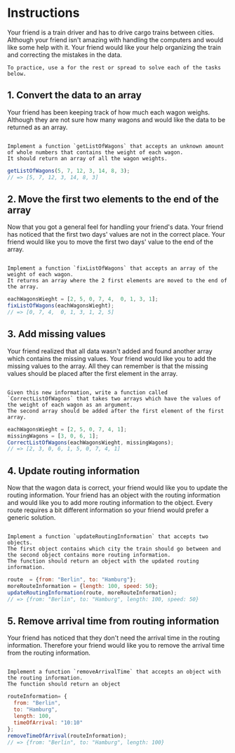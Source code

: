 # Instructions

Your friend is a train driver and has to drive cargo trains between cities.
Although your friend isn't amazing with handling the computers and would like some help with it.
Your friend would like your help organizing the train and correcting the mistakes in the data.


```exercism/note
To practice, use a for the rest or spread to solve each of the tasks below.
```

## 1. Convert the data to an array

Your friend has been keeping track of how much each wagon weighs. Although they are not sure how many wagons and would like the data to be returned as an array.

```exercism/note

Implement a function `getListOfWagons` that accepts an unknown amount of whole numbers that contains the weight of each wagon.
It should return an array of all the wagon weights.

```

```javascript
getListOfWagons(5, 7, 12, 3, 14, 8, 3);
// => [5, 7, 12, 3, 14, 8, 3]
```

## 2. Move the first two elements to the end of the array

Now that you got a general feel for handling your friend's data. Your friend has noticed that the first two days' values are not in the correct place. 
Your friend would like you to move the first two days' value to the end of the array.

```exercism/note

Implement a function `fixListOfWagons` that accepts an array of the weight of each wagon.
It returns an array where the 2 first elements are moved to the end of the array.

```

```javascript
eachWagonsWieght = [2, 5, 0, 7, 4,  0, 1, 3, 1];
fixListOfWagons(eachWagonsWieght);
// => [0, 7, 4,  0, 1, 3, 1, 2, 5]
```

## 3. Add missing values

Your friend realized that all data wasn't added and found another array which contains the missing values. 
Your friend would like you to add the missing values to the array. 
All they can remember is that the missing values should be placed after the first element in the array.


```exercism/note

Given this new information, write a function called `CorrectListOfWagons` that takes two arrays which have the values of the weight of each wagon as an argument. 
The second array should be added after the first element of the first array.

```


```javascript
eachWagonsWieght = [2, 5, 0, 7, 4, 1];
missingWagons = [3, 0, 6, 1];
CorrectListOfWagons(eachWagonsWieght, missingWagons);
// => [2, 3, 0, 6, 1, 5, 0, 7, 4, 1]
```

## 4. Update routing information

Now that the wagon data is correct, your friend would like you to update the routing information. 
Your friend has an object with the routing information and would like you to add more routing information to the object. 
Every route requires a bit different information so your friend would prefer a generic solution.


```exercism/note

Implement a function `updateRoutingInformation` that accepts two objects.
The first object contains which city the train should go between and the second object contains more routing information.
The function should return an object with the updated routing information.

```

```javascript
route  = {from: "Berlin", to: "Hamburg"};
moreRouteInformation = {length: 100, speed: 50};
updateRoutingInformation(route, moreRouteInformation);
// => {from: "Berlin", to: "Hamburg", length: 100, speed: 50}
```

## 5. Remove arrival time from routing information

Your friend has noticed that they don't need the arrival time in the routing information.
Therefore your friend would like you to remove the arrival time from the routing information.

```exercism/note

Implement a function `removeArrivalTime` that accepts an object with the routing information.
The function should return an object

``` 

```javascript
routeInformation= {
  from: "Berlin",
  to: "Hamburg",
  length: 100,
  timeOfArrival: "10:10"
};
removeTimeOfArrival(routeInformation);
// => {from: "Berlin", to: "Hamburg", length: 100}
```
